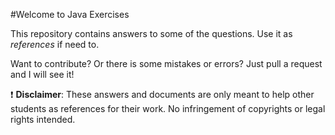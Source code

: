 #Welcome to Java Exercises

This repository contains answers to some of the questions. Use it as *references* if need to.

Want to contribute? Or there is some mistakes or errors? Just pull a request and I will see it!

:exclamation: **Disclaimer**: These answers and documents are only meant to help other students as references for their work. No infringement of copyrights or legal rights intended.

